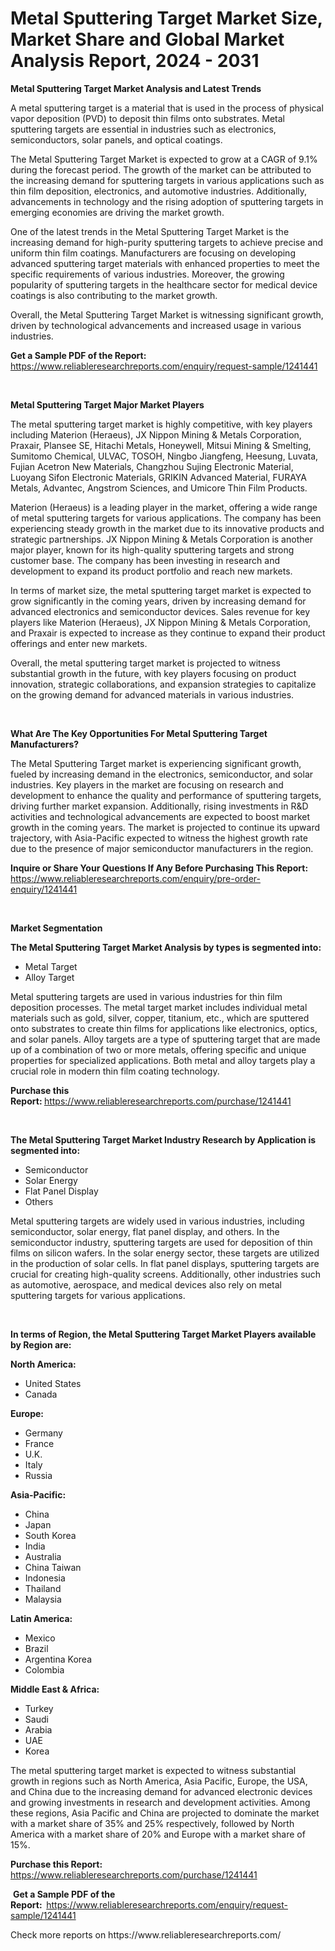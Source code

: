 <p><h1>Metal Sputtering Target Market Size, Market Share and Global Market Analysis Report, 2024 - 2031</h1></p><p><strong>Metal Sputtering Target Market Analysis and Latest Trends</strong></p>
<p><p>A metal sputtering target is a material that is used in the process of physical vapor deposition (PVD) to deposit thin films onto substrates. Metal sputtering targets are essential in industries such as electronics, semiconductors, solar panels, and optical coatings.</p><p>The Metal Sputtering Target Market is expected to grow at a CAGR of 9.1% during the forecast period. The growth of the market can be attributed to the increasing demand for sputtering targets in various applications such as thin film deposition, electronics, and automotive industries. Additionally, advancements in technology and the rising adoption of sputtering targets in emerging economies are driving the market growth.</p><p>One of the latest trends in the Metal Sputtering Target Market is the increasing demand for high-purity sputtering targets to achieve precise and uniform thin film coatings. Manufacturers are focusing on developing advanced sputtering target materials with enhanced properties to meet the specific requirements of various industries. Moreover, the growing popularity of sputtering targets in the healthcare sector for medical device coatings is also contributing to the market growth.</p><p>Overall, the Metal Sputtering Target Market is witnessing significant growth, driven by technological advancements and increased usage in various industries.</p></p>
<p><strong>Get a Sample PDF of the Report:&nbsp;</strong> <a href="https://www.reliableresearchreports.com/enquiry/request-sample/1241441">https://www.reliableresearchreports.com/enquiry/request-sample/1241441</a></p>
<p>&nbsp;</p>
<p><strong>Metal Sputtering Target Major Market Players</strong></p>
<p><p>The metal sputtering target market is highly competitive, with key players including Materion (Heraeus), JX Nippon Mining & Metals Corporation, Praxair, Plansee SE, Hitachi Metals, Honeywell, Mitsui Mining & Smelting, Sumitomo Chemical, ULVAC, TOSOH, Ningbo Jiangfeng, Heesung, Luvata, Fujian Acetron New Materials, Changzhou Sujing Electronic Material, Luoyang Sifon Electronic Materials, GRIKIN Advanced Material, FURAYA Metals, Advantec, Angstrom Sciences, and Umicore Thin Film Products.</p><p>Materion (Heraeus) is a leading player in the market, offering a wide range of metal sputtering targets for various applications. The company has been experiencing steady growth in the market due to its innovative products and strategic partnerships. JX Nippon Mining & Metals Corporation is another major player, known for its high-quality sputtering targets and strong customer base. The company has been investing in research and development to expand its product portfolio and reach new markets.</p><p>In terms of market size, the metal sputtering target market is expected to grow significantly in the coming years, driven by increasing demand for advanced electronics and semiconductor devices. Sales revenue for key players like Materion (Heraeus), JX Nippon Mining & Metals Corporation, and Praxair is expected to increase as they continue to expand their product offerings and enter new markets.</p><p>Overall, the metal sputtering target market is projected to witness substantial growth in the future, with key players focusing on product innovation, strategic collaborations, and expansion strategies to capitalize on the growing demand for advanced materials in various industries.</p></p>
<p>&nbsp;</p>
<p><strong>What Are The Key Opportunities For Metal Sputtering Target Manufacturers?</strong></p>
<p><p>The Metal Sputtering Target market is experiencing significant growth, fueled by increasing demand in the electronics, semiconductor, and solar industries. Key players in the market are focusing on research and development to enhance the quality and performance of sputtering targets, driving further market expansion. Additionally, rising investments in R&D activities and technological advancements are expected to boost market growth in the coming years. The market is projected to continue its upward trajectory, with Asia-Pacific expected to witness the highest growth rate due to the presence of major semiconductor manufacturers in the region.</p></p>
<p><strong>Inquire or Share Your Questions If Any Before Purchasing This Report:</strong> <a href="https://www.reliableresearchreports.com/enquiry/pre-order-enquiry/1241441">https://www.reliableresearchreports.com/enquiry/pre-order-enquiry/1241441</a></p>
<p>&nbsp;</p>
<p><strong>Market Segmentation</strong></p>
<p><strong>The Metal Sputtering Target Market Analysis by types is segmented into:</strong></p>
<p><ul><li>Metal Target</li><li>Alloy Target</li></ul></p>
<p><p>Metal sputtering targets are used in various industries for thin film deposition processes. The metal target market includes individual metal materials such as gold, silver, copper, titanium, etc., which are sputtered onto substrates to create thin films for applications like electronics, optics, and solar panels. Alloy targets are a type of sputtering target that are made up of a combination of two or more metals, offering specific and unique properties for specialized applications. Both metal and alloy targets play a crucial role in modern thin film coating technology.</p></p>
<p><strong>Purchase this Report:&nbsp;</strong><a href="https://www.reliableresearchreports.com/purchase/1241441">https://www.reliableresearchreports.com/purchase/1241441</a></p>
<p>&nbsp;</p>
<p><strong>The Metal Sputtering Target Market Industry Research by Application is segmented into:</strong></p>
<p><ul><li>Semiconductor</li><li>Solar Energy</li><li>Flat Panel Display</li><li>Others</li></ul></p>
<p><p>Metal sputtering targets are widely used in various industries, including semiconductor, solar energy, flat panel display, and others. In the semiconductor industry, sputtering targets are used for deposition of thin films on silicon wafers. In the solar energy sector, these targets are utilized in the production of solar cells. In flat panel displays, sputtering targets are crucial for creating high-quality screens. Additionally, other industries such as automotive, aerospace, and medical devices also rely on metal sputtering targets for various applications.</p></p>
<p>&nbsp;</p>
<p><strong>In terms of Region, the Metal Sputtering Target Market Players available by Region are:</strong></p>
<p>
    <p> <strong> North America: </strong>
        <ul>
            <li>United States</li>
            <li>Canada</li>
        </ul>
        </p> 
    <p> <strong> Europe: </strong>
        <ul>
            <li>Germany</li>
            <li>France</li>
            <li>U.K.</li>
            <li>Italy</li>
            <li>Russia</li>
        </ul>
        </p> 
    <p> <strong> Asia-Pacific: </strong>
        <ul>
            <li>China</li>
            <li>Japan</li>
            <li>South Korea</li>
            <li>India</li>
            <li>Australia</li>
            <li>China Taiwan</li>
            <li>Indonesia</li>
            <li>Thailand</li>
            <li>Malaysia</li>
        </ul>
        </p> 
    <p> <strong> Latin America: </strong>
        <ul>
            <li>Mexico</li>
            <li>Brazil</li>
            <li>Argentina Korea</li>
            <li>Colombia</li>
        </ul>
        </p> 
    <p> <strong> Middle East & Africa: </strong>
        <ul>
            <li>Turkey</li>
            <li>Saudi</li>
            <li>Arabia</li>
            <li>UAE</li>
            <li>Korea</li>
        </ul>
    </p>
    </p>
<p><p>The metal sputtering target market is expected to witness substantial growth in regions such as North America, Asia Pacific, Europe, the USA, and China due to the increasing demand for advanced electronic devices and growing investments in research and development activities. Among these regions, Asia Pacific and China are projected to dominate the market with a market share of 35% and 25% respectively, followed by North America with a market share of 20% and Europe with a market share of 15%.</p></p>
<p><strong>Purchase this Report: </strong><a href="https://www.reliableresearchreports.com/purchase/1241441">https://www.reliableresearchreports.com/purchase/1241441</a></p>
<p>&nbsp;<strong>Get a Sample PDF of the Report:&nbsp;&nbsp;</strong><a href="https://www.reliableresearchreports.com/enquiry/request-sample/1241441">https://www.reliableresearchreports.com/enquiry/request-sample/1241441</a></p>
<p><strong></strong></p>
<p>Check more reports on https://www.reliableresearchreports.com/</p>